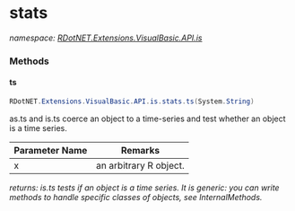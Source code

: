 ﻿# stats
_namespace: [RDotNET.Extensions.VisualBasic.API.is](./index.md)_





### Methods

#### ts
```csharp
RDotNET.Extensions.VisualBasic.API.is.stats.ts(System.String)
```
as.ts and is.ts coerce an object to a time-series and test whether an object is a time series.

|Parameter Name|Remarks|
|--------------|-------|
|x|an arbitrary R object.|


_returns: is.ts tests if an object is a time series. It is generic: you can write methods to handle specific classes of objects, see InternalMethods._


